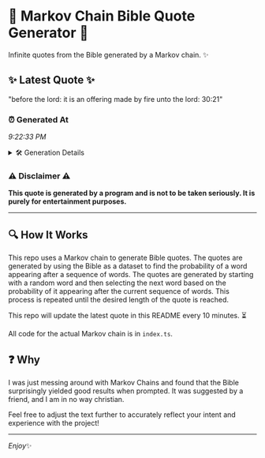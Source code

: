 # 📖 Markov Chain Bible Quote Generator 📖

Infinite quotes from the Bible generated by a Markov chain. ✨

## ✨ Latest Quote ✨
"before the lord: it is an offering made by fire unto the lord: 30:21"

### ⏰ Generated At
*9:22:33 PM*

<details>
    <summary>🛠️ Generation Details</summary>
    <p>
        <strong>🌱 Seed:</strong> before<br>
        <strong>🔄 Iterations:</strong> 13<br>
        <strong>📜 Context History:</strong><br>[ before ]: the<br>[ before, the ]: lord:<br>[ before, the, lord: ]: it<br>[ before, the, lord:, it ]: is<br>[ before, the, lord:, it, is ]: an<br>[ before, the, lord:, it, is, an ]: offering<br>[ the, lord:, it, is, an, offering ]: made<br>[ lord:, it, is, an, offering, made ]: by<br>[ it, is, an, offering, made, by ]: fire<br>[ is, an, offering, made, by, fire ]: unto<br>[ an, offering, made, by, fire, unto ]: the<br>[ offering, made, by, fire, unto, the ]: lord:<br>[ made, by, fire, unto, the, lord: ]: 30:21<br>
    </p>
</details>

### ⚠️ Disclaimer ⚠️
**This quote is generated by a program and is not to be taken seriously. It is purely for entertainment purposes.**

---

## 🔍 How It Works

This repo uses a Markov chain to generate Bible quotes. The quotes are generated by using the Bible as a dataset to find the probability of a word appearing after a sequence of words. The quotes are generated by starting with a random word and then selecting the next word based on the probability of it appearing after the current sequence of words. This process is repeated until the desired length of the quote is reached.

This repo will update the latest quote in this README every 10 minutes. ⏳

All code for the actual Markov chain is in `index.ts`.

## ❓ Why

I was just messing around with Markov Chains and found that the Bible surprisingly yielded good results when prompted. 
It was suggested by a friend, and I am in no way christian.

Feel free to adjust the text further to accurately reflect your intent and experience with the project!

---

*Enjoy*✨
